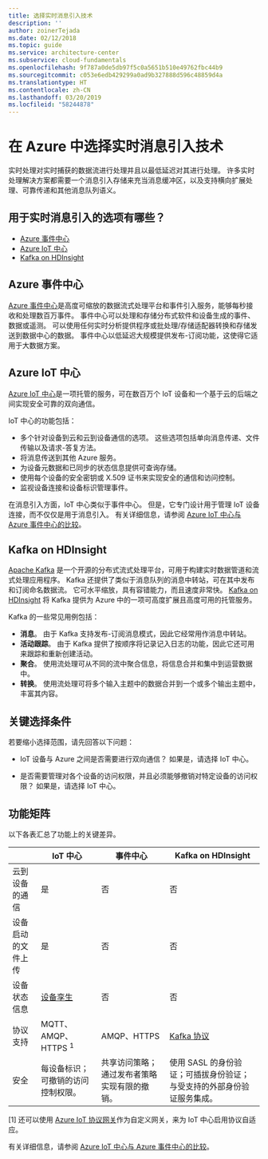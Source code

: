 ```yaml
---
title: 选择实时消息引入技术
description: ''
author: zoinerTejada
ms.date: 02/12/2018
ms.topic: guide
ms.service: architecture-center
ms.subservice: cloud-fundamentals
ms.openlocfilehash: 9f787a0de5db97f5c0a5651b510e49762fbc44b9
ms.sourcegitcommit: c053e6edb429299a0ad9b327888d596c48859d4a
ms.translationtype: HT
ms.contentlocale: zh-CN
ms.lasthandoff: 03/20/2019
ms.locfileid: "58244878"
---
```

# <a name="choosing-a-real-time-message-ingestion-technology-in-azure"></a>在 Azure 中选择实时消息引入技术

实时处理对实时捕获的数据流进行处理并且以最低延迟对其进行处理。 许多实时处理解决方案都需要一个消息引入存储来充当消息缓冲区，以及支持横向扩展处理、可靠传递和其他消息队列语义。

<!-- markdownlint-disable MD026 -->

## <a name="what-are-your-options-for-real-time-message-ingestion"></a>用于实时消息引入的选项有哪些？

<!-- markdownlint-enable MD026 -->

- [Azure 事件中心](/azure/event-hubs/)
- [Azure IoT 中心](/azure/iot-hub/)
- [Kafka on HDInsight](/azure/hdinsight/kafka/apache-kafka-get-started)

## <a name="azure-event-hubs"></a>Azure 事件中心

[Azure 事件中心](/azure/event-hubs/)是高度可缩放的数据流式处理平台和事件引入服务，能够每秒接收和处理数百万事件。 事件中心可以处理和存储分布式软件和设备生成的事件、数据或遥测。 可以使用任何实时分析提供程序或批处理/存储适配器转换和存储发送到数据中心的数据。 事件中心以低延迟大规模提供发布-订阅功能，这使得它适用于大数据方案。

## <a name="azure-iot-hub"></a>Azure IoT 中心

[Azure IoT 中心](/azure/iot-hub/)是一项托管的服务，可在数百万个 IoT 设备和一个基于云的后端之间实现安全可靠的双向通信。

IoT 中心的功能包括：

- 多个针对设备到云和云到设备通信的选项。 这些选项包括单向消息传递、文件传输以及请求-答复方法。
- 将消息传送到其他 Azure 服务。
- 为设备元数据和已同步的状态信息提供可查询存储。
- 使用每个设备的安全密钥或 X.509 证书来实现安全的通信和访问控制。
- 监视设备连接和设备标识管理事件。

在消息引入方面，IoT 中心类似于事件中心。 但是，它专门设计用于管理 IoT 设备连接，而不仅仅是用于消息引入。 有关详细信息，请参阅 [Azure IoT 中心与 Azure 事件中心的比较](/azure/iot-hub/iot-hub-compare-event-hubs)。

## <a name="kafka-on-hdinsight"></a>Kafka on HDInsight

[Apache Kafka](https://kafka.apache.org/) 是一个开源的分布式流式处理平台，可用于构建实时数据管道和流式处理应用程序。 Kafka 还提供了类似于消息队列的消息中转站，可在其中发布和订阅命名数据流。 它可水平缩放，具有容错能力，而且速度非常快。 [Kafka on HDInsight](/azure/hdinsight/kafka/apache-kafka-get-started) 将 Kafka 提供为 Azure 中的一项可高度扩展且高度可用的托管服务。

Kafka 的一些常见用例包括：

- **消息**。 由于 Kafka 支持发布-订阅消息模式，因此它经常用作消息中转站。
- **活动跟踪**。 由于 Kafka 提供了按顺序将记录记入日志的功能，因此它还可用来跟踪和重新创建活动。
- **聚合**。 使用流处理可从不同的流中聚合信息，将信息合并和集中到运营数据中。
- **转换**。 使用流处理可将多个输入主题中的数据合并到一个或多个输出主题中，丰富其内容。

## <a name="key-selection-criteria"></a>关键选择条件

若要缩小选择范围，请先回答以下问题：

- IoT 设备与 Azure 之间是否需要进行双向通信？ 如果是，请选择 IoT 中心。

- 是否需要管理对各个设备的访问权限，并且必须能够撤销对特定设备的访问权限？ 如果是，请选择 IoT 中心。

## <a name="capability-matrix"></a>功能矩阵

以下各表汇总了功能上的关键差异。

<!-- markdownlint-disable MD033 -->

| | IoT 中心 | 事件中心 | Kafka on HDInsight |
| --- | --- | --- | --- |
| 云到设备的通信 | 是 | 否 | 否 |
| 设备启动的文件上传 | 是 | 否 | 否 |
| 设备状态信息 | [设备孪生](/azure/iot-hub/iot-hub-devguide-device-twins) | 否 | 否 |
| 协议支持 | MQTT、AMQP、HTTPS <sup>1</sup> | AMQP、HTTPS | [Kafka 协议](https://cwiki.apache.org/confluence/display/KAFKA/A+Guide+To+The+Kafka+Protocol) |
| 安全 | 每设备标识；可撤销的访问控制权限。 | 共享访问策略；通过发布者策略实现有限的撤销。 | 使用 SASL 的身份验证；可插拔身份验证；与受支持的外部身份验证服务集成。 |

<!-- markdownlint-enable MD026 -->

[1] 还可以使用 [Azure IoT 协议网关](/azure/iot-hub/iot-hub-protocol-gateway)作为自定义网关，来为 IoT 中心启用协议自适应。

有关详细信息，请参阅 [Azure IoT 中心与 Azure 事件中心的比较](/azure/iot-hub/iot-hub-compare-event-hubs)。
